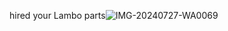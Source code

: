 hired your Lambo parts![IMG-20240727-WA0069](https://github.com/user-attachments/assets/1616cf27-d361-4539-abb2-36941b623af0)
